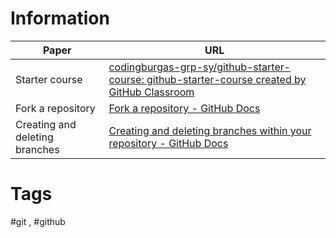 
# Information

| Paper | URL |
| ---- | ---- |
| Starter course | [codingburgas-grp-sy/github-starter-course: github-starter-course created by GitHub Classroom](https://github.com/codingburgas-grp-sy/github-starter-course "https://github.com/codingburgas-grp-sy/github-starter-course") |
| Fork a repository | [Fork a repository - GitHub Docs](https://docs.github.com/en/pull-requests/collaborating-with-pull-requests/working-with-forks/fork-a-repo "https://docs.github.com/en/pull-requests/collaborating-with-pull-requests/working-with-forks/fork-a-repo") |
| Creating and deleting branches | [Creating and deleting branches within your repository - GitHub Docs](https://docs.github.com/en/pull-requests/collaborating-with-pull-requests/proposing-changes-to-your-work-with-pull-requests/creating-and-deleting-branches-within-your-repository "https://docs.github.com/en/pull-requests/collaborating-with-pull-requests/proposing-changes-to-your-work-with-pull-requests/creating-and-deleting-branches-within-your-repository") |

# Tags

#git , #github 
